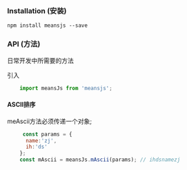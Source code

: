 
### Installation (安装)

```console
npm install meansjs --save
```

### API (方法)

日常开发中所需要的方法

引入
```javascript
    import meansJs from 'meansjs';
```

#### ASCII排序
meAscii方法必须传递一个对象;
```javascript
     const params = {
      name:'zj',
      ih:'ds'
    };
    const mAscii = meansJs.mAscii(params); // ihdsnamezj
```